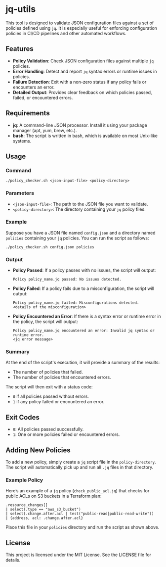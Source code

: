 # jq-utils

This tool is designed to validate JSON configuration files against a set of policies defined using `jq`. It is especially useful for enforcing configuration policies in CI/CD pipelines and other automated workflows.

## Features

- **Policy Validation**: Check JSON configuration files against multiple `jq` policies.
- **Error Handling**: Detect and report `jq` syntax errors or runtime issues in policies.
- **Failure Detection**: Exit with a non-zero status if any policy fails or encounters an error.
- **Detailed Output**: Provides clear feedback on which policies passed, failed, or encountered errors.

## Requirements

- **jq**: A command-line JSON processor. Install it using your package manager (apt, yum, brew, etc.).
- **bash**: The script is written in bash, which is available on most Unix-like systems.

## Usage

### Command

```
./policy_checker.sh <json-input-file> <policy-directory>
```

### Parameters

- `<json-input-file>`: The path to the JSON file you want to validate.
- `<policy-directory>`: The directory containing your `jq` policy files.

### Example

Suppose you have a JSON file named `config.json` and a directory named `policies` containing your `jq` policies. You can run the script as follows:

```
./policy_checker.sh config.json policies
```

### Output

- **Policy Passed**: If a policy passes with no issues, the script will output:

  ```
  Policy policy_name.jq passed: No issues detected.
  ```

- **Policy Failed**: If a policy fails due to a misconfiguration, the script will output:

  ```
  Policy policy_name.jq failed: Misconfigurations detected.
  <details of the misconfiguration>
  ```

- **Policy Encountered an Error**: If there is a syntax error or runtime error in the policy, the script will output:

  ```
  Policy policy_name.jq encountered an error: Invalid jq syntax or runtime error.
  <jq error message>
  ```

### Summary

At the end of the script's execution, it will provide a summary of the results:
- The number of policies that failed.
- The number of policies that encountered errors.

The script will then exit with a status code:
- `0` if all policies passed without errors.
- `1` if any policy failed or encountered an error.

## Exit Codes

- `0`: All policies passed successfully.
- `1`: One or more policies failed or encountered errors.

## Adding New Policies

To add a new policy, simply create a `jq` script file in the `policy-directory`. The script will automatically pick up and run all `.jq` files in that directory.

### Example Policy

Here’s an example of a `jq` policy (`check_public_acl.jq`) that checks for public ACLs on S3 buckets in a Terraform plan:

```
.resource_changes[]
| select(.type == "aws_s3_bucket")
| select(.change.after.acl | test("public-read|public-read-write"))
| {address, acl: .change.after.acl}
```

Place this file in your `policies` directory and run the script as shown above.

## License

This project is licensed under the MIT License. See the LICENSE file for details.

